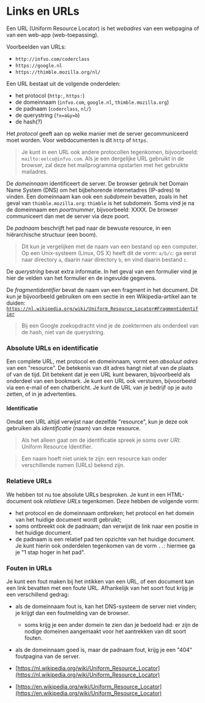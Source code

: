 # Links en URLs

Een URL (Uniform Resource Locator) is het *webadres* van een webpagina of van een web-app (web-toepassing).

Voorbeelden van URLs:

* `http://infvo.com/coderclass`
* `https://google.nl`
* `https://thimble.mozilla.org/nl/`

Een URL bestaat uit de volgende onderdelen:

* het protocol (`http:`, `https:`)
* de domeinnaam (`infvo.com`, `google.nl`, `thimble.mozilla.org`)
* de padnaam (`coderclass`, `nl/`)
* de querystring (`?x=a&y=b`)
* de hash(?)


Het *protocol* geeft aan op welke manier met de server gecommuniceerd moet worden. Voor webdocumenten is dit `http` of `https`. 

> Je kunt in een URL ook andere protocollen tegenkomen, bijvoorbeeld: `mailto:eelco@infvo.com`. Als je een dergelijke URL gebruikt in de browser, zal deze het mailprogramma opstarten met het gebruikte mailadres.

De *domeinnaam* identificeert de server. De browser gebruik het Domain Name System (DNS) om het bijbehorende internetadres (IP-adres) te vinden. Een domeinnaam kan ook een *subdomein* bevatten, zoals in het geval van `thimble.mozilla.org`: `thimble` is het subdomein. Soms vind je na de domeinnaam een *poortnummer*, bijvoorbeeld: XXXX. De browser communiceert dan met de server via deze poort.

De *padnaam* beschrijft het pad naar de bewuste resource, in een hiërarchische structuur (een boom).

> Dit kun je vergelijken met de naam van een bestand op een computer. Op een Unix-systeem (Linux, OS X) heeft dit de vorm: `a/b/c`: ga eerst naar directory `a`, daarin naar directory `b`, en vind daarin bestand `c`.

De *querystring* bevat extra informatie. In het geval van een formulier vind je hier de velden van het formulier en de ingevulde gegevens.



De *fragmentidentifier* bevat de naam van een fragment in het document. Dit kun je bijvoorbeeld gebruiken om een sectie in een Wikipedia-artikel aan te duiden: [`https://nl.wikipedia.org/wiki/Uniform_Resource_Locator#Fragmentidentifier`](https://nl.wikipedia.org/wiki/Uniform_Resource_Locator#Fragmentidentifier)

> Bij een Google zoekopdracht vind je de zoektermen als onderdeel van de hash, niet van de querystring.

### Absolute URLs en identificatie

Een complete URL, met protocol en domeinnaam, vormt een *absoluut adres* van een "resource". De betekenis van dit adres hangt niet af van de plaats of van de tijd. Dit betekent dat je een URL kunt bewaren, bijvoorbeeld als onderdeel van een bookmark. Je kunt een URL ook versturen, bijvoorbeeld via een e-mail of een chatbericht. Je kunt de URL van je bedrijf op je auto zetten, of in je advertenties.

#### Identificatie

Omdat een URL altijd verwijst naar dezelfde "resource", kun je deze ook gebruiken als *identificatie* (naam) van deze resource.

> Als het alleen gaat om de identificatie spreek je soms over *URI*: Uniform Resource Identifier.

> Een naam hoeft niet uniek te zijn: een resource kan onder verschillende namen (URLs) bekend zijn.

### Relatieve URLs

We hebben tot nu toe absolute URLs besproken. Je kunt in een HTML-document ook *relatieve URLs* tegenkomen. Deze hebben de volgende vorm:

* het protocol en de domeinnaam ontbreken; het protocol en het domein van het huidige document wordt gebruikt;
* soms ontbreekt ook de padnaam; dan verwijst de link naar een positie in het huidige document.
* de padnaam is een relatief pad ten opzichte van het huidige document. Je kunt hierin ook onderdelen tegenkomen van de vorm `..`: hiermee ga je "1 stap hoger in het pad".

### Fouten in URLs

Je kunt een fout maken bij het intikken van een URL, of een document kan een link bevatten met een foute URL. Afhankelijk van het soort fout krijg je een verschillend gedrag:

* als de domeinnaam fout is, kan het DNS-systeem de server niet vinden; je krijgt dan een foutmelding van de browser.
    * soms krijg je een ander domein te zien dan je bedoeld had: er zijn de nodige domeinen aangemaakt voor het aantrekken van dit soort fouten.
* als de domeinnaam goed is, maar de padnaam fout, krijg je een "404" foutpagina van de server.



* [https://nl.wikipedia.org/wiki/Uniform_Resource_Locator](https://nl.wikipedia.org/wiki/Uniform_Resource_Locator)
* [https://en.wikipedia.org/wiki/Uniform_Resource_Locator](https://en.wikipedia.org/wiki/Uniform_Resource_Locator)